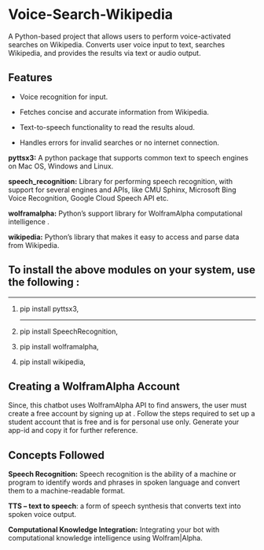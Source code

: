 Voice-Search-Wikipedia
=======================
A Python-based project that allows users to perform voice-activated searches on Wikipedia.
Converts user voice input to text, searches Wikipedia, and provides the results via text or audio output.

Features
----------------------------------------------------------------------------------------------
* Voice recognition for input.
  
* Fetches concise and accurate information from Wikipedia.
  
* Text-to-speech functionality to read the results aloud.
  
* Handles errors for invalid searches or no internet connection.
  
**pyttsx3:** A python package that supports common text to speech engines on Mac OS, Windows and Linux.

**speech_recognition:** Library for performing speech recognition, with support for several engines and APIs, like CMU Sphinx, Microsoft Bing Voice Recognition, Google Cloud Speech API etc.

**wolframalpha:** Python’s support library for WolframAlpha computational intelligence .

**wikipedia:** Python’s library that makes it easy to access and parse data from Wikipedia.

To install the above modules on your system, use the following :
-------------------------------------------------------------------------

-------------------------------------------------------------

1. pip install pyttsx3,

   -------------------------------------------------------------------------------------------------------------------------------------------------------

3. pip install SpeechRecognition,

4. pip install wolframalpha,

5. pip install wikipedia,

Creating a WolframAlpha Account
---------------------------------------
Since, this chatbot uses WolframAlpha API to find answers, the user must create a free account by signing up at . Follow the steps required to set up a student account that is free and is for personal use only. Generate your app-id and copy it for further reference.

Concepts Followed
----------------------------------------------------
**Speech Recognition:** Speech recognition is the ability of a machine or program to identify words and phrases in spoken language and convert them to a machine-readable format.

**TTS – text to speech**: a form of speech synthesis that converts text into spoken voice output.

**Computational Knowledge Integration:** Integrating your bot with computational knowledge intelligence using Wolfram|Alpha.

